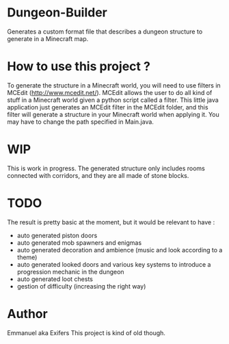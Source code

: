 # Dungeon-Builder
Generates a custom format file that describes a dungeon structure to generate in a Minecraft map.

# How to use this project ?
To generate the structure in a Minecraft world, you will need to use filters in MCEdit (http://www.mcedit.net/). MCEdit allows the user to do all kind of stuff in a Minecraft world given a python script called a filter.
This little java application just generates an MCEdit filter in the MCEdit folder, and this filter will generate a structure in your Minecraft world when applying it. You may have to change the path specified in Main.java.

# WIP
This is work in progress. The generated structure only includes rooms connected with corridors, and they are all made of stone blocks.

# TODO
The result is pretty basic at the moment, but it would be relevant to have :
- auto generated piston doors
- auto generated mob spawners and enigmas
- auto generated decoration and ambience (music and look according to a theme)
- auto generated looked doors and various key systems to introduce a progression mechanic in the dungeon
- auto generated loot chests
- gestion of difficulty (increasing the right way)

# Author
Emmanuel aka Exifers
This project is kind of old though.
